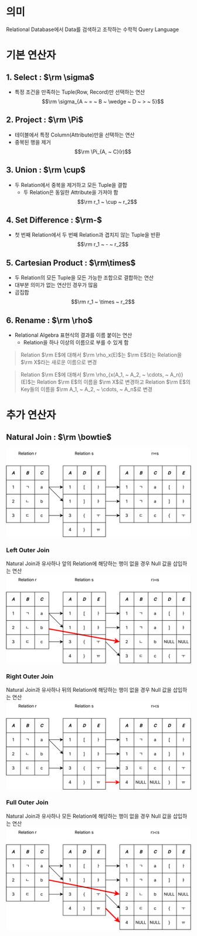 # 의미
Relational Database에서 Data를 검색하고 조작하는 수학적 Query Language

# 기본 연산자
## 1. Select : $\rm \sigma$
- 특정 조건을 만족하는 Tuple(Row, Record)만 선택하는 연산
$$\rm \sigma_{A ~ = ~ B ~ \wedge ~  D ~ > ~ 5}$$

## 2. Project : $\rm \Pi$
- 테이블에서 특정 Column(Attribute)만을 선택하는 연산
- 중복된 행을 제거
$$\rm \Pi_{A, ~ C}(r)$$

## 3. Union : $\rm \cup$
- 두 Relation에서 중복을 제거하고 모든 Tuple을 결합
    - 두 Relation은 동일한 Attribute을 가져야 함
$$\rm r_1 ~ \cup ~ r_2$$

## 4. Set Difference : $\rm-$
- 첫 번째 Relation에서 두 번째 Relation과 겹치지 않는 Tuple을 반환
$$\rm r_1 ~ - ~ r_2$$

## 5. Cartesian Product : $\rm\times$
- 두 Relation의 모든 Tuple을 모든 가능한 조합으로 결합하는 연산
- 대부분 의미가 없는 연산인 경우가 많음
- 곱집합
$$\rm r_1 ~ \times ~ r_2$$

## 6. Rename : $\rm \rho$
- Relational Algebra 표현식의 결과를 이름 붙이는 연산
    - Relation을 하나 이상의 이름으로 부를 수 있게 함

> Relation $\rm E$에 대해서 $\rm \rho_x(E)$는 $\rm E$라는 Relation을 $\rm X$라는 새로운 이름으로 변경

> Relation $\rm E$에 대해서 $\rm \rho_{x(A_1, ~ A_2, ~ \cdots, ~ A_n)}(E)$는 Relation $\rm E$의 이름을 $\rm X$로 변경하고 Relation $\rm E$의 Key들의 이름을 $\rm A_1, ~ A_2, ~ \cdots, ~ A_n$로 변경

# 추가 연산자
## Natural Join : $\rm \bowtie$
![Natural Join example](./img/Natural_Join.svg)

### Left Outer Join
Natural Join과 유사하나 앞의 Relation에 해당하는 행이 없을 경우 Null 값을 삽입하는 연산
![Left Outer Join example](./img/Left_Outer_Join.svg)

### Right Outer Join
Natural Join과 유사하나 뒤의 Relation에 해당하는 행이 없을 경우 Null 값을 삽입하는 연산
![Right Outer Join example](./img/Right_Outer_Join.svg)

### Full Outer Join
Natural Join과 유사하나 모든 Relation에 해당하는 행이 없을 경우 Null 값을 삽입하는 연산
![Full Outer Join example](./img/Full_Outer_Join.svg)